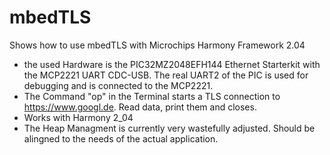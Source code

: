 # mbedTLS
Shows how to use mbedTLS with Microchips Harmony Framework 2.04

- the used Hardware is the PIC32MZ2048EFH144 Ethernet Starterkit with the MCP2221 UART CDC-USB. 
  The real UART2 of the PIC is used for debugging and is connected to the MCP2221. 
- The Command "op" in the Terminal starts a TLS connection to https://www.googl.de. Read data, print them and closes. 
- Works with Harmony 2_04
- The Heap Managment is currently very wastefully adjusted. Should be alingned to the needs of the actual application.


